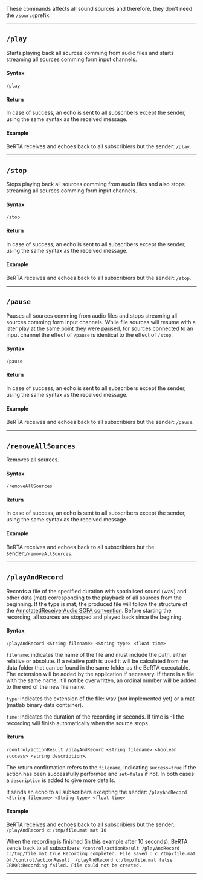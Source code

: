 These commands affects all sound sources and therefore, they don't need the `/source`prefix.

<!----------------------------------------------------------------------------------->
---

## `/play`

Starts playing back all sources comming from audio files and starts streaming all sources comming form input channels.

#### Syntax

`/play`

#### Return

In case of success, an echo is sent to all subscribers except the sender, using the same syntax as the received message.


#### Example

BeRTA receives and echoes back to all subscribiers but the sender:  `/play`.

<!----------------------------------------------------------------------------------->
---



## `/stop`

Stops playing back all sources comming from audio files and also stops streaming all sources comming form input channels.

#### Syntax

`/stop`

#### Return

In case of success, an echo is sent to all subscribers except the sender, using the same syntax as the received message.


#### Example

BeRTA receives and echoes back to all subscribiers but the sender: `/stop`.


<!----------------------------------------------------------------------------------->
---



## `/pause`

Pauses all sources comming from audio files and stops streaming all sources comming form input channels. While file sources will resume with a later play at the same point they were paused, for sources connected to an input channel the effect of `/pause` is identical to the effect of `/stop`. 

#### Syntax

`/pause`

#### Return

In case of success, an echo is sent to all subscribers except the sender, using the same syntax as the received message.

#### Example

BeRTA receives and echoes back to all subscribiers but the sender: `/pause`.


<!----------------------------------------------------------------------------------->
---



## `/removeAllSources`

Removes all sources. 

#### Syntax

`/removeAllSources`

#### Return

In case of success, an echo is sent to all subscribers except the sender, using the same syntax as the received message.

#### Example

BeRTA receives and echoes back to all subscribiers but the sender:`/removeAllSources`.


<!----------------------------------------------------------------------------------->
---

## `/playAndRecord`

Records a file of the specified duration with spatialised sound (wav) and other data (mat) corresponding to the playback of all sources from the beginning. If the type is mat, the produced file will follow the structure of the [AnnotatedReceiverAudio SOFA convention](https://www.sofaconventions.org/mediawiki/index.php/AnnotatedReceiverAudio). Before starting the recording, all sources are stopped and played back since the begining. 

#### Syntax

`/playAndRecord <String filename> <String type> <float time>`

`filename`: indicates the name of the file and must include the path, either relative or absolute. If a relative path is used it will be calculated from the data folder that can be found in the same folder as the BeRTA executable. The extension will be added by the application if necessary. If there is a file with the same name, it’ll not be overwritten, an ordinal number will be added to the end of the new file name.

`type`: indicates the extension of the file: wav (not implemented yet)  or a mat (matlab binary data container).

`time`: indicates the duration of the recording in seconds. If time is -1 the recording will finish automatically when the source stops.


#### Return 

`/control/actionResult /playAndRecord <string filename> <boolean success> <string description>`. 

The return confirmation refers to the `filename`, indicating `success=true` if the action has been successfully performed and `set=false` if not. In both cases a `description` is added to give more details. 

It sends an echo to all subscribers excepting the sender: `/playAndRecord <String filename> <String type> <float time>`

#### Example

BeRTA receives and echoes back to all subscribiers but the sender: `/playAndRecord c:/tmp/file.mat mat 10`

When the recording is finished (in this example after 10 seconds), BeRTA sends back to all subscribers: `/control/actionResult /playAndRecord c:/tmp/file.mat true Recording completed. File saved : c:/tmp/file.mat` or `/control/actionResult  /playAndRecord c:/tmp/file.mat false ERROR:Recording failed. File could not be created.`



<!----------------------------------------------------------------------------------->
---



